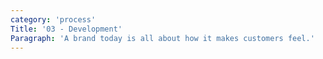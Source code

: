 ```yaml
---
category: 'process'
Title: '03 - Development'
Paragraph: 'A brand today is all about how it makes customers feel.'
---
```

